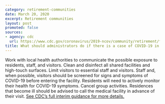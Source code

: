 ```yaml
---
category: retirement-communities
date: March 20, 2020
excerpt: Retirement communities
layout: post
promoted: false
sources:
- agency: cdc
  url: https://www.cdc.gov/coronavirus/2019-ncov/community/retirement/faq.html
title: What should administrators do if there is a case of COVID-19 in our facility?
---
```


Work with local health authorities to communicate the possible exposure to residents, staff, and visitors. Clean and disinfect all shared facilities and high-touch surfaces. Limit visitors to essential staff  and visitors. Staff and, when possible, visitors should be screened for signs and symptoms of COVID-19 before entering the facility. Residents will need to actively monitor their health for COVID-19 symptoms. Cancel group activities. Residences that become ill should be advised to call the medical facility in advance of their visit. [See CDC’s full interim guidance for more details.](https://www.cdc.gov/coronavirus/2019-ncov/community/retirement/guidance-retirement-response.html)